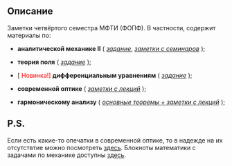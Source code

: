 ## Описание
Заметки четвёртого семестра МФТИ (ФОПФ). В частности, содержит материалы по:

* **аналитической механике II**
(
[*задание*](https://github.com/k1242/notes_4sem/blob/main/anmec/hw/anmec_hw_4sem.pdf),
[*заметки с семинаров*](https://github.com/k1242/notes_4sem/blob/main/anmec/notes/anmec_notes.pdf)
);

* **теория поля**
(
[*задание*](https://github.com/k1242/notes_4sem/blob/main/field_theory/homework/field_theory_hw.pdf)
);

* [<font color="red"> Новинка!] </font> **дифференциальным уравнениям** 
(
[*задание*](https://github.com/k1242/notes_4sem/blob/main/diffeqs/hw/HW.pdf)
);

* **современной оптике**
(
[*заметки с лекций*](https://github.com/k1242/notes_4sem/blob/main/optics/optics_notes.pdf)
);

* **гармоническому анализу**
(
[*основные теоремы + заметки с лекций*](https://github.com/k1242/notes_4sem/blob/main/matan/notes/matan_notes.pdf)
);


## P.S.
Если есть какие-то опечатки в современной оптике, то в надежде на их отсутствтие можно посмотреть 
[здесь](https://github.com/DropName/everynote/blob/main/everynote.pdf). Блокноты математики с задачами по механике доступны [здесь](https://drive.google.com/drive/folders/1c-WOGz8fqJo39Hf0nRlDVghh4HEP88L2?usp=sharing).
